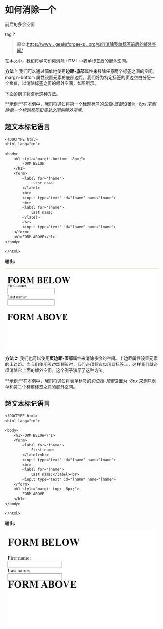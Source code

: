 # 如何消除一个

前后的多余空间

<form>tag ?

> 原文:[https://www . geeksforgeeks . org/如何消除表单标签前后的额外空间/](https://www.geeksforgeeks.org/how-to-eliminate-extra-space-before-and-after-a-form-tag/)

在本文中，我们将学习如何消除 HTML 中表单标签后的额外空间。

**方法 1:** 我们可以通过简单地使用**边距-底部**属性来移除任意两个标签之间的空间。margin-bottom 属性设置元素的底部边距。我们将为特定标签的页边空白分配一个负值，以消除标签之间的额外空间，如图所示。

下面的例子将演示这种方法。

**示例:**在本例中，我们将通过将第一个标题标签的*边距-底部*设置为 *-8px 来删除第一个标题标签和表单之间的额外空间。*

## 超文本标记语言

```htmlhtml
<!DOCTYPE html>
<html lang="en">

<body>
    <h1 style="margin-bottom: -8px;">
        FORM BELOW
    </h1>
    <form>
        <label for="fname">
            First name:
        </label>
        <br>
        <input type="text" id="fname" name="fname">
        <br>
        <label for="lname">
            Last name:
        </label>
        <br>
        <input type="text" id="lname" name="lname">
    </form>
    <h1>FORM ABOVE</h1>
</body>

</html>
```

**输出:**

![Removing space before Form tag](img/f2fb942365abf7d45f488200a13b71ab.png)

**方法 2:** 我们也可以使用**页边距-顶部**属性来消除多余的空间。上边距属性设置元素的上边距。当我们使用页边距顶部时，我们必须将它应用到标签上，这样我们就必须消除它上面的额外空间。这个例子演示了这种方法。

**示例:**在本例中，我们将通过将表单标签的*页边距-顶部*设置为 *-8px* 来删除表单和第二个标题标签之间的额外空间。

## 超文本标记语言

```htmlhtml
<!DOCTYPE html>
<html lang="en">

<body>
    <h1>FORM BELOW</h1>
    <form>
        <label for="fname">
            First name:
        </label><br>
        <input type="text" id="fname" name="fname">
        <br>
        <label for="lname">
            Last name:</label><br>
        <input type="text" id="lname" name="lname">
    </form>
    <h1 style="margin-top: -8px;">
        FORM ABOVE
    </h1>
</body>

</html>
```

**输出:**

![Removing space after Form tag](img/37f170eabecd21caf4c8ae5375fbc169.png)

</form>
